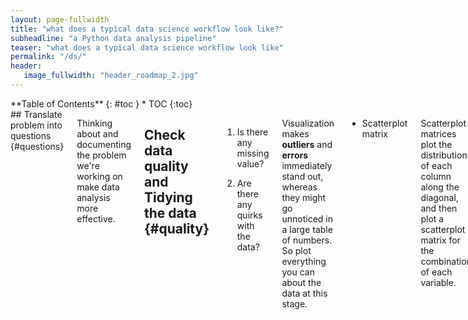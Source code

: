 ```yaml
---
layout: page-fullwidth
title: "what does a typical data science workflow look like?"
subheadline: "a Python data analysis pipeline"
teaser: "what does a typical data science workflow look like"
permalink: "/ds/"
header:
   image_fullwidth: "header_roadmap_2.jpg"
---
```


<div class="row">
<div class="medium-4 medium-push-8 columns" markdown="1">
<div class="panel radius" markdown="1">
**Table of Contents**
{: #toc }
*  TOC
{:toc}
</div>
</div><!-- /.medium-4.columns -->

<div class="medium-8 medium-pull-4 columns" markdown="1">
## Translate problem into questions {#questions}

Thinking about and documenting the problem we're working on make data analysis more effective.

## Check data quality and Tidying the data {#quality}

1. Is there any missing value?

2. Are there any quirks with the data?

Visualization makes **outliers** and **errors** immediately stand out, whereas they might go unnoticed in a large table of numbers. So plot everything you can about the data at this stage.

* Scatterplot matrix

Scatterplot matrices plot the distribution of each column along the diagonal, and then plot a scatterplot matrix for the combination of each variable. 

After this stage, our data will be:

* properly encoded
* falls within the expected range defined using domain knowledge
* missing values are either imputed or dropped

### Testing our data

Something like the following:

```python
assert len(df.loc[(df[col1].isnull()) |
                    (df[col2].isnull())]) == 0
```

## Exploratory analysis {#eda}

* How is my data distributed?
    - Box plots
    - Violin plots: contain the same information as box plots, and scales the box according to the density as well
* Are there any correlations in my data?
* Are there any confounding factors that explain these correlations?

Usually I do Stage 2 and 3 in the mean time.

## Modelling {#model}

### Classification
 - Tree methods
### Regression
### Unsupervised Learning

[Cross-validation]({{ site.url }}{{ site.baseurl }}/ds/validation/): k-fold 

Parameter tuning: Grid search

</div><!-- /.medium-8.columns -->
</div><!-- /.row -->